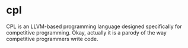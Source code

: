 # cpl
CPL is an LLVM-based programming language designed specifically for competitive programming. Okay, actually it is a parody of the way competitive programmers write code.